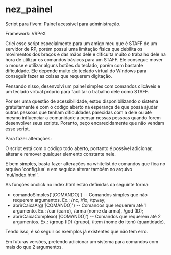 # nez_painel
Script para fivem: Painel acessível para administração.

Framework: VRPeX

Criei esse script especialmente para um amigo meu que é STAFF de um servidor de RP, porém possui uma limitação física que debilita os movimentos dos braços e das mãos dele e dificulta muito o trabalho dele na hora de utilizar os comandos básicos para um STAFF. Ele consegue mover o mouse e utilizar alguns botões do teclado, porém com bastante dificuldade. Ele depende muito do teclado virtual do Windows para conseguir fazer as coisas que requerem digitação.

Pensando nisso, desenvolvi um painel simples com comandos clicáveis e um teclado virtual próprio para facilitar o trabalho dele como STAFF.

Por ser uma questão de acessibilidade, estou disponibilizando o sistema gratuitamente e com o código aberto na esperança de que possa ajudar outras pessoas que tenham dificuldades parecidas com a dele ou até mesmo influenciar a comunidade a pensar nessas pessoas quando forem desenvolver seus scripts. Poranto, peço encarecidamente que não vendam esse script.

Para fazer alterações:

O script está com o código todo aberto, portanto é possível adicionar, alterar e remover qualquer elemento constante nele.

É bem simples, basta fazer alterações na whitelist de comandos que fica no arquivo 'config.lua' e em seguida alterar também no arquivo 'nui/index.html'.

As funções onclick no index.html estão definidas da seguinte forma:
- comandoSimples('[COMANDO]') -- Comandos simples que não requerem argumentos. Ex.: /nc, /fix, /tpway;
- abrirCaixaArg('[COMANDO]') -- Comandos que requerem até 1 argumento. Ex.: /car (carro), /arma (nome da arma), /god (ID);
- abrirCaixaComplexo('[COMANDO]') -- Comandos que requerem até 2 argumentos. Ex.: /group (ID) (grupo), /item (nome do item) (quantidade).

Tendo isso, é só seguir os exemplos já existentes que não tem erro.

Em futuras versões, pretendo adicionar um sistema para comandos com mais do que 2 argumentos.
